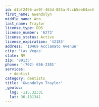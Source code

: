```yaml
---
id: d1bf2496-ae9f-463d-826a-9ccb5ee04ae4
first_name: Gwendolyn
middle_name: Ann
last_name: Traylor
license_type: DDS
license_number: '6273'
license_status: Active
license_expiration: '42185'
address: '10469 Acclamato Avenue'
city: 'Las Vegas'
state: NV
zip: '89135'
phone: '(702) 656-2301'
services:
  - dentist
category: dentists
title: 'Gwendolyn Traylor'
_geoloc:
  lng: -115.32331
  lat: 36.131341
---
```

